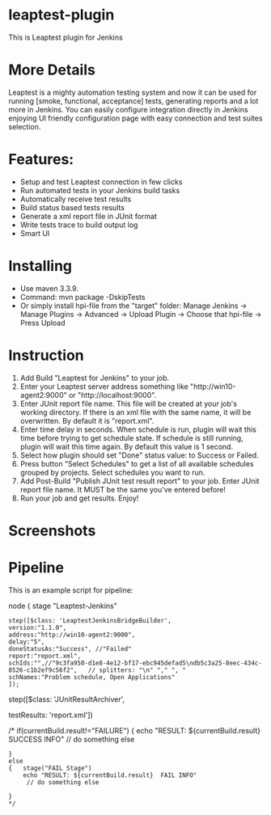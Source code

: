 # leaptest-plugin
This is Leaptest plugin for Jenkins

# More Details
Leaptest is a mighty automation testing system and now it can be used for running [smoke, functional, acceptance] tests, generating reports and a lot more in Jenkins. You can easily configure integration directly in Jenkins enjoying UI friendly configuration page with easy connection and test suites selection. 

# Features:
 - Setup and test Leaptest connection in few clicks
 - Run automated tests in your Jenkins build tasks
 - Automatically receive test results
 - Build status based tests results
 - Generate a xml report file in JUnit format
 - Write tests trace to build output log
 - Smart UI
 
# Installing
- Use maven 3.3.9.
- Command: mvn package -DskipTests
- Or simply install hpi-file from the "target" folder: Manage Jenkins -> Manage Plugins -> Advanced -> Upload Plugin -> Choose that hpi-file -> Press Upload

# Instruction
1. Add Build "Leaptest for Jenkins" to your job.
2. Enter your Leaptest server address something like "http://win10-agent2:9000" or "http://localhost:9000".
3. Enter JUnit report file name. This file will be created at your job's working directory. If there is an xml file with the same name, it will be overwritten. By default it is "report.xml".
4. Enter time delay in seconds. When schedule is run, plugin will wait this time before trying to get schedule state. If schedule is still running, plugin will wait this time again. By default this value is 1 second.
5. Select how plugin should set "Done" status value: to Success or Failed.
6. Press button "Select Schedules" to get a list of all available schedules grouped by projects. Select schedules you want to run.
7. Add Post-Build "Publish JUnit test result report" to your job. Enter JUnit report file name. It MUST be the same you've entered before!
8. Run your job and get results. Enjoy!

# Screenshots

# Pipeline
This is an example script for pipeline:
 
node
{
    stage "Leaptest-Jenkins"
  
    step([$class: 'LeaptestJenkinsBridgeBuilder',
    version:"1.1.0",
    address:"http://win10-agent2:9000",
    delay:"5",
    doneStatusAs:"Success", //"Failed"
    report:"report.xml",
    schIds:"",//"9c3fa950-d1e8-4e12-bf17-ebc945defad5\ndb5c3a25-8eec-434c-8526-c1b2ef9c56f2",   // splitters: "\n" "," ", " 
    schNames:"Problem schedule, Open Applications"
    ]);
   step([$class: 'JUnitResultArchiver',
   
   testResults: 'report.xml'])
   
   /*
    if(currentBuild.result!="FAILURE")
    {
    echo "RESULT: ${currentBuild.result}  SUCCESS INFO"
    // do something else
   
    }
    else
    {   stage("FAIL Stage")
        echo "RESULT: ${currentBuild.result}  FAIL INFO"
         // do something else
       
    }
    */


